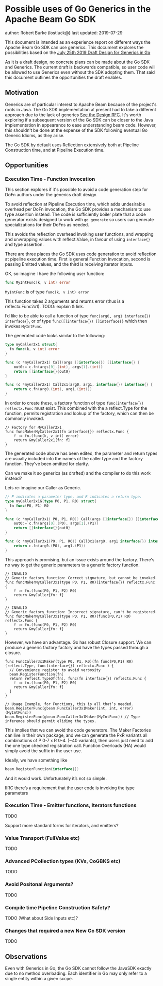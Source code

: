 # Possible uses of Go Generics in the Apache Beam Go SDK

author: Robert Burke (lostluck@)
last updated: 2019-07-29

This document is intended as an experience report on different ways the 
Apache Beam Go SDK can use generics. This document explores the possibilities
based on the [July 25th 2019 Draft Design for Generics in Go](https://go.googlesource.com/proposal/+/refs/heads/master/design/go2draft-contracts.md)

As it is a draft design, no concrete plans can be made about the Go SDK and Generics. 
The current draft is backwards compatible, so user code will be allowed to use Generics even
without the SDK adopting them. That said this document outlines the opportunities 
the draft enables.

## Motivation

Generics are of particular interest to Apache Beam because of the project's roots in Java.
The Go SDK implementation at present had to take a different approach due to the lack of 
generics [See the Design RFC](https://s.apache.org/beam-go-sdk-design-rfc).
It's worth exploring if a subsequent version of the Go SDK can be closer to the Java 
implementation in appearance to ease understanding beam code. However, this shouldn't
be done at the expense of the SDK following eventual Go Generic Idioms, as they arise.

The Go SDK by default uses Reflection extensively both at Pipeline Construction time, and
at Pipeline Execution time. 

## Opportunities

### Execution Time - Function Invocation

This section explores if it's possible to avoid a code generation step for
DoFn authors under the generics draft design.

To avoid reflection at Pipeline Execution time, which adds
undesirable overhead per DoFn invocation, the Go SDK provides a mechanism to use type
assertion instead. The code is sufficiently boiler plate that a code generator exists
designed to work with `go generate` so users can generate specializations for their
DoFns as needed. 

This avoids the reflection overhead invoking user functions, and  wrapping and unwrapping
values with reflect.Value, in favour of using `interface{}` and type assertion.

There are three places the Go SDK uses code generation to avoid reflection at 
pipeline execution time. First is general Function Invocation, second is passing
Emitted values, and the third is receiving iterator inputs. 

OK, so imagine I have the following user function:
```go
func MyIntFunc(k, v int) error 
```
`MyIntFunc` is of type `func(k, v int) error`

This function takes 2 arguments and returns error (thus is a reflectx.Func2x1). TODO: explain & link.

I’d like to be able to call a function of type `func(arg0, arg1 interface{}) interface{}`, or of type `func([]interface{}) []interface{}` which then invokes `MyIntFunc`. 

The generated code looks similar to the following:
```go
type myCaller2x1 struct{
  fn func(k, v int) error 
}

func (c *myCaller2x1) Call(args []interface{}) []interface{} {
	out0:= c.fn(args[0].(int), args[1].(int))
	return []interface{}{out0}
}

func (c *myCaller2x1) Call2x1(arg0, arg1, interface{}) interface{} {
	return c.fn(arg0.(int), arg1.(int)))
}
```
In order to create these, a factory function of type `func(interface{}) reflectx.Func` must exist.
This combined with the a reflect.Type for the function, permits registration and lookup of the factory,
which can then be commonly invoked.

```
// Factory for MyCaller2x1
func funcMakerMyCaller2x1(fn interface{}) reflectx.Func {
	f := fn.(func(k, v int) error)
	return &myCaller2x1{fn: f}
}
```
The generated code above has been edited, the parameter and return types are usually included
into the names of the caller type and the factory function. They've been omitted for clarity.

Can we make it so generics (as drafted) and the compiler to do this work instead?

Lets re-imagine our Caller as Generic.

```go
// P indicates a parameter type, and R indicates a return type.
type myCaller2x1G(type P0, P1, R0) struct{
  fn func(P0, P1) R0 
}

func (c *myCaller3x1( P0, P1, R0)) Call(args []interface{}) []interface{} {
	out0:= c.fn(args[0].(P0), args[1].(P1))
	return []interface{}{out0}
}

func (c *myCaller3x1(P0, P1, R0)) Call3x1(arg0, arg1 interface{}) interface{} {
	return c.fn(arg0.(P0), arg1.(P1))
}

```
This approach is promising, but an issue exists around the factory. There's no way
to get the generic parameters to a generic factory function.
```
// INVALID
// Generic factory function: Correct signature, but cannot be invoked.
func funcMakerMyCaller3x1(type P0, P1, R0)(interface{}) reflectx.Func {
	f := fn.(func(P0, P1, P2) R0)
	return &myCaller{fn: f}
}

// INVALID
// Generic factory function: Incorrect signature, can't be registered.
func funcMakerMyCaller3x1(type P0, P1, R0)(func(P0,P1) R0) reflectx.Func {
	f := fn.(func(P0, P1, P2) R0)
	return &myCaller{fn: f}
}
```

However, we have an advantage. Go has robust Closure support. We can produce a generic factory factory
and have the types passed through a closure.

```
func FuncCaller3x1Maker(type P0, P1, R0)(fn func(P0,P1) R0) (reflect.Type, func(interface{}) reflectx.Func ) {
  // Convenience register to avoid verbosity
  beam.RegisterFunction(fn) 
  return reflect.TypeOf(fn), func(fn interface{}) reflectx.Func {
    f := fn.(func(P0, P1, P2) R0)
    return &myCaller{fn: f}
  }
}

// Usage Example, for Functions, this is all that’s needed.
beam.RegisterFunc(gbeam.FuncCaller3x1Maker(int, int, error)(MyIntFunc))
beam.RegisterFunc(gbeam.FuncCaller3x1Maker(MyIntFunc)) // Type inference should permit eliding the types.

```

This implies that we can avoid the code generatore.
The Maker Factories can live in their own package, and we can generate the PxR variants  all combinations of P 0-7 x R 0-4. (~40 variants), then users just need to add the one type checked registration call.  Function Overloads (HA) would simply avoid the suffix in the user use.


Ideally, we have something like

```go
beam.RegisterFunction(interface{})
```

And it would work. Unfortunately it’s not so simple.

IIRC there’s a requirement that the user code is invoking the type parameters

### Execution Time - Emitter functions, Iterators functions

TODO

Support more standard forms for iterators, and emitters?

### Value Transport (FullValue etc)

TODO

### Advanced PCollection types (KVs, CoGBKS etc)

TODO

### Avoid Positonal Arguments?

TODO

### Compile time Pipeline Construction Safety?

TODO
(What about Side Inputs etc)?

### Changes that required a new New Go SDK version

TODO

## Observations

Even with Generics in Go, the Go SDK cannot follow the JavaSDK exactly due to no
method overloading. Each identifier in Go may only refer to a single entity within
a given scope.

